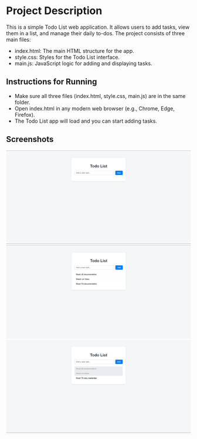 # Project Description

This is a simple Todo List web application. It allows users to add tasks, view them in a list, and manage their daily to-dos. The project consists of three main files:

- index.html: The main HTML structure for the app.
- style.css: Styles for the Todo List interface.
- main.js: JavaScript logic for adding and displaying tasks.

## Instructions for Running

- Make sure all three files (index.html, style.css, main.js) are in the same folder.
- Open index.html in any modern web browser (e.g., Chrome, Edge, Firefox).
- The Todo List app will load and you can start adding tasks.

## Screenshots

![alt text](image.png)
![alt text](image-1.png)
![alt text](image-2.png)

